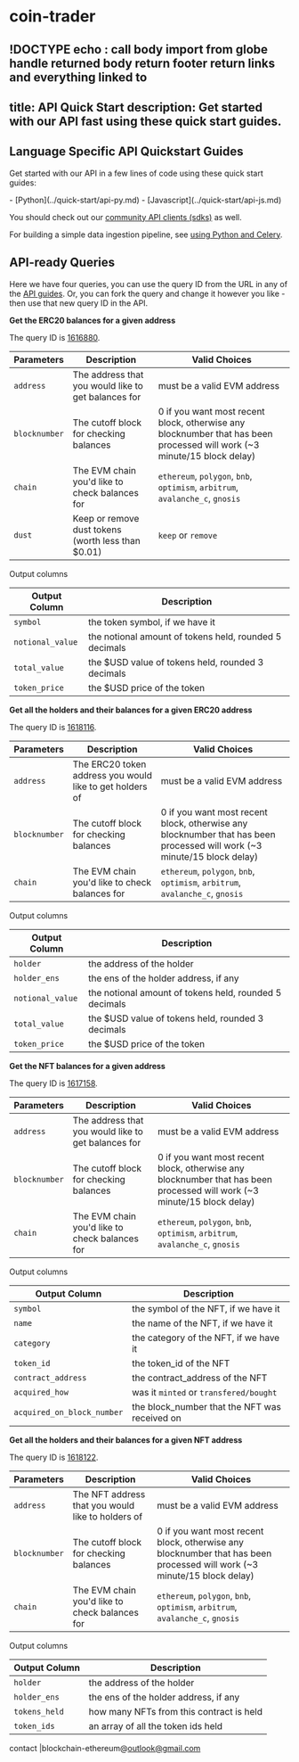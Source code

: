 # coin-trader

!DOCTYPE
<hmtl> 
echo : call body import from globe 
handle returned body 
return footer 
return links and everything linked to <hmtl>
---
title: API Quick Start 
description: Get started with our API fast using these quick start guides.
---

## Language Specific API Quickstart Guides

Get started with our API in a few lines of code using these quick start guides:

<div class="cards grid" markdown>
- [Python](../quick-start/api-py.md)
- [Javascript](../quick-start/api-js.md)
</div>

You should check out our [community API clients (sdks)](../quick-start/community-clients.md) as well.

For building a simple data ingestion pipeline, see [using Python and Celery](https://adamparrish.xyz/downstream-data-extract-transform-load).
## API-ready Queries

Here we have four queries, you can use the query ID from the URL in any of the [API guides](../quick-start/index.md). Or, you can fork the query and change it however you like - then use that new query ID in the API.

**Get the ERC20 balances for a given address**

The query ID is [1616880](https://dune.com/queries/1616880).

| Parameters | Description | Valid Choices |
| -----------| ---------- | ---------- |
| `address` | The address that you would like to get balances for | must be a valid EVM address |
| `blocknumber` | The cutoff block for checking balances | 0 if you want most recent block, otherwise any blocknumber that has been processed will work (~3 minute/15 block delay) |
| `chain` | The EVM chain you'd like to check balances for | `ethereum`, `polygon`, `bnb`, `optimism`, `arbitrum`, `avalanche_c`, `gnosis` |
| `dust` | Keep or remove dust tokens (worth less than $0.01) | `keep` or `remove` |

Output columns

| Output Column | Description | 
| ------------- | ----------- |
| `symbol` | the token symbol, if we have it |
| `notional_value` | the notional amount of tokens held, rounded 5 decimals |
| `total_value` | the $USD value of tokens held, rounded 3 decimals |
| `token_price` | the $USD price of the token |

**Get all the holders and their balances for a given ERC20 address**

The query ID is [1618116](https://dune.com/queries/1618116).

| Parameters | Description | Valid Choices |
| -----------| ---------- | ---------- |
| `address` | The ERC20 token address you would like to get holders of | must be a valid EVM address |
| `blocknumber` | The cutoff block for checking balances | 0 if you want most recent block, otherwise any blocknumber that has been processed will work (~3 minute/15 block delay) |
| `chain` | The EVM chain you'd like to check balances for | `ethereum`, `polygon`, `bnb`, `optimism`, `arbitrum`, `avalanche_c`, `gnosis` |

Output columns

| Output Column | Description | 
| ------------- | ----------- |
| `holder` | the address of the holder |
| `holder_ens` | the ens of the holder address, if any |
| `notional_value` | the notional amount of tokens held, rounded 5 decimals |
| `total_value` | the $USD value of tokens held, rounded 3 decimals |
| `token_price` | the $USD price of the token |

**Get the NFT balances for a given address**

The query ID is [1617158](https://dune.com/queries/1617158).

| Parameters | Description | Valid Choices |
| -----------| ---------- | ---------- |
| `address` | The address that you would like to get balances for | must be a valid EVM address |
| `blocknumber` | The cutoff block for checking balances | 0 if you want most recent block, otherwise any blocknumber that has been processed will work (~3 minute/15 block delay) |
| `chain` | The EVM chain you'd like to check balances for | `ethereum`, `polygon`, `bnb`, `optimism`, `arbitrum`, `avalanche_c`, `gnosis` |

Output columns

| Output Column | Description | 
| ------------- | ----------- |
| `symbol` | the symbol of the NFT, if we have it |
| `name` | the name of the NFT, if we have it |
| `category`| the category of the NFT, if we have it |
| `token_id` | the token_id of the NFT |
| `contract_address` | the contract_address of the NFT |
| `acquired_how` | was it `minted` or `transfered/bought` |
| `acquired_on_block_number` | the block_number that the NFT was received on |

**Get all the holders and their balances for a given NFT address**

The query ID is [1618122](https://dune.com/queries/1618122).

| Parameters | Description | Valid Choices |
| -----------| ---------- | ---------- |
| `address` | The NFT address that you would like to holders of | must be a valid EVM address |
| `blocknumber` | The cutoff block for checking balances | 0 if you want most recent block, otherwise any blocknumber that has been processed will work (~3 minute/15 block delay) |
| `chain` | The EVM chain you'd like to check balances for | `ethereum`, `polygon`, `bnb`, `optimism`, `arbitrum`, `avalanche_c`, `gnosis` |

Output columns

| Output Column | Description | 
| ------------- | ----------- |
| `holder` | the address of the holder |
| `holder_ens` | the ens of the holder address, if any |
| `tokens_held` | how many NFTs from this contract is held |
| `token_ids` | an array of all the token ids held |

contact
|blockchain-ethereum@outlook@gmail.com

